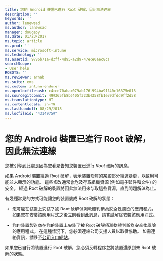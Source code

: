 ```yaml
---
title: 您的 Android 裝置已進行 Root 破解，因此無法連線
description: ''
keywords: ''
author: lenewsad
ms.author: lanewsad
manager: dougeby
ms.date: 01/23/2017
ms.topic: article
ms.prod: ''
ms.service: microsoft-intune
ms.technology: ''
ms.assetid: 9786b71a-d2ff-4d95-a2d9-47ece0aec8ca
searchScope:
- User help
ROBOTS: ''
ms.reviewer: arnab
ms.suite: ems
ms.custom: intune-enduser
ms.openlocfilehash: c4cce70abac079ab1761994ba91040c16375e013
ms.sourcegitcommit: 490365fb8b5405f323b4358fb1ec9dfdd9ff2d58
ms.translationtype: HT
ms.contentlocale: zh-TW
ms.lasthandoff: 08/29/2018
ms.locfileid: "43149750"
---
```

# <a name="your-android-device-is-rooted-so-you-cant-connect"></a>您的 Android 裝置已進行 Root 破解，因此無法連線

您被引導到此處是因為您看見告知您裝置已進行 _Root_ 破解的訊息。

如果 Android 裝置經過 Root 破解，表示裝置軟體的某些部分經過變更，以啟用可能並未顯示的功能。 這些修改通常會危及存取組織資源 (例如電子郵件和文件) 的安全。 經過 Root 破解的裝置將因此無法用來存取這些資源，直到問題解決為止。  

有幾種常見的方式可能讓您的裝置變成 Root 破解的狀態：

- 您可能在裝置上安裝了被 Root 破解偵測軟體判斷為安全性風險的應用程式。 如果您在安裝該應用程式之後立刻看到此訊息，請嘗試解除安裝該應用程式。

- 您的裝置製造商在您的裝置上安裝了被 Root 破解偵測軟體判斷為安全性風險的應用程式。 在這種情況下，您必須連絡公司支援人員以取得協助。 如需連絡資訊，請移至[公司入口網站](https://go.microsoft.com/fwlink/?linkid=2010980)。

如果您已自行將裝置進行 Root 破解，您必須反轉程序並將裝置還原到未 Root 破解的狀態。
